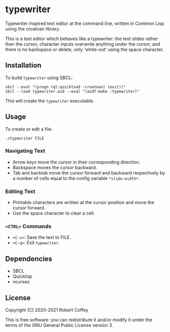 typewriter
==========

Typewriter inspired text editor at the command line, written in Common Lisp
using the croatoan library.

This is a text editor which behaves like a typewriter: the text slides rather
than the cursor, character inputs overwrite anything under the cursor, and there
is no backspace or delete, only 'white-out' using the space character.


Installation
------------

To build `typewriter` using SBCL:

    sbcl --eval "(progn (ql:quickload :croatoan) (exit))"
    sbcl --load typewriter.asd --eval "(asdf:make :typewriter)"

This will create the `typewriter` executable.


Usage
-----

To create or edit a file:

    ./typewriter FILE

### Navigating Text

- Arrow keys move the cursor in their corresponding direction.
- Backspace moves the cursor backward.
- Tab and backtab move the cursor forward and backward respectively by a number
  of cells equal to the config variable `*slide-width*`.

### Editing Text

- Printable characters are written at the cursor position and move the cursor
  forward.
- Use the space character to clear a cell.

### `<CTRL>` Commands

- `<C-s>`: Save the text to FILE.
- `<C-q>`: Exit `typewriter`.


Dependencies
------------

- SBCL
- Quicklisp
- ncurses


License
-------

Copyright (C) 2020-2021 Robert Coffey

This is free software: you can redistribute it and/or modify it under the terms
of the GNU General Public License version 3.
